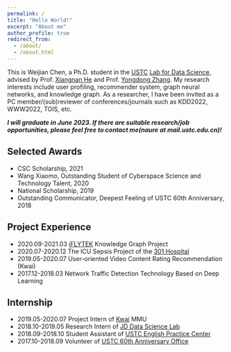 ```yaml
---
permalink: /
title: "Hello World!"
excerpt: "About me"
author_profile: true
redirect_from: 
  - /about/
  - /about.html
---
```


This is Weijian Chen, a Ph.D. student in the [USTC](https://en.ustc.edu.cn/) [Lab for Data Science](http://data-science.ustc.edu.cn/), advised by Prof. [Xiangnan He](http://staff.ustc.edu.cn/~hexn/) and Prof. [Yongdong Zhang](http://www.ustc-bj.cn/index.php/Vindex/product/417). My research interests include user profiling, recommender system, graph neural networks, and knowledge graph. As a researcher, I have been invited as a PC member/(sub)reviewer of conferences/journals such as KDD2022, WWW2022, TOIS, etc. 

***I will graduate in June 2023. If there are suitable research/job opportunities, please feel free to contact me(naure at mail.ustc.edu.cn)!***

<!-- <font color=blue size=16>I will graduate in June 2023. If there are suitable research/job opportunities, please feel free to contact me(naure at mail.ustc.edu.cn)!</font> -->

## Selected Awards
- CSC Scholarship, 2021
- Wang Xiaomo, Outstanding Student of Cyberspace Science and Technology Talent, 2020
- National Scholarship, 2019
- Outstanding Communicator, Deepest Feeling of USTC 60th Anniversary, 2018

## Project Experience
- 2020.09-2021.03  [iFLYTEK](https://www.iflytek.com/en/) Knowledge Graph Project 									
- 2020.07-2020.12  The ICU Sepsis Project of the [301 Hospital](https://www.301hospital.com.cn/en/introduce.html)			
- 2019.05-2020.07  User-oriented Video Content Rating Recommendation (Kwai)			
- 2017.12-2018.03  Network Traffic Detection Technology Based on Deep Learning

## Internship
- 2019.05-2020.07  Project Intern of [Kwai](https://www.kwai.com/) MMU										
- 2018.10-2019.05  Research Intern of [JD Data Science Lab](http://datascience.jd.com/)	  							
- 2018.09-2018.10  Student Assistant of [USTC English Practice Center](http://epc.ustc.edu.cn/)				
- 2017.10-2018.09  Volunteer of [USTC 60th Anniversary Office](http://xq.ustc.edu.cn/)						
